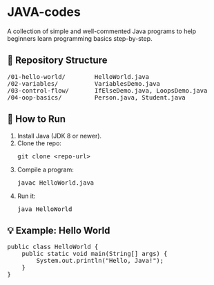 <!DOCTYPE html>
<html lang="en">
<head>
<meta charset="UTF-8">

</head>
<body>

<h1>JAVA-codes</h1>
<p>A collection of simple and well-commented Java programs to help beginners learn programming basics step-by-step.</p>

<h2>📂 Repository Structure</h2>
<pre>
/01-hello-world/        HelloWorld.java
/02-variables/          VariablesDemo.java
/03-control-flow/       IfElseDemo.java, LoopsDemo.java
/04-oop-basics/         Person.java, Student.java
</pre>

<h2>🚀 How to Run</h2>
<ol>
  <li>Install Java (JDK 8 or newer).</li>
  <li>Clone the repo:
    <pre>git clone &lt;repo-url&gt;</pre>
  </li>
  <li>Compile a program:
    <pre>javac HelloWorld.java</pre>
  </li>
  <li>Run it:
    <pre>java HelloWorld</pre>
  </li>
</ol>

<h2>💡 Example: Hello World</h2>
<pre>
public class HelloWorld {
    public static void main(String[] args) {
        System.out.println("Hello, Java!");
    }
}
</pre>

</body>
</html>
